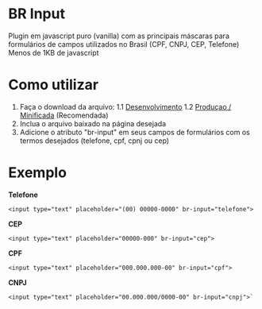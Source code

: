 # BR Input
Plugin em javascript puro (vanilla) com as principais máscaras para formulários de campos utilizados no Brasil (CPF, CNPJ, CEP, Telefone)
Menos de 1KB de javascript


# Como utilizar
1. Faça o download da arquivo:
1.1 [Desenvolvimento]
1.2 [Produçao / Minificada] (Recomendada)
2. Inclua o arquivo baixado na página desejada
3. Adicione o atributo "br-input" em seus campos de formulários com os termos desejados (telefone, cpf, cpnj ou cep)

# Exemplo

**Telefone**

    <input type="text" placeholder="(00) 00000-0000" br-input="telefone">
**CEP**

    <input type="text" placeholder="00000-000" br-input="cep">
**CPF**

    <input type="text" placeholder="000.000.000-00" br-input="cpf">
**CNPJ**

    <input type="text" placeholder="00.000.000/0000-00" br-input="cnpj">`



[Desenvolvimento]: <https://raw.githubusercontent.com/lucascaires/brinput/master/src/brinput.js>
[Produçao / Minificada]: <https://raw.githubusercontent.com/lucascaires/brinput/master/dist/brinput.min.js>